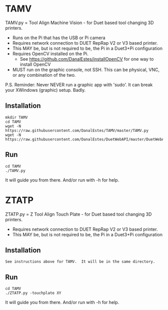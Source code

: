 # TAMV
TAMV.py = Tool Align Machine Vision - for Duet based tool changing 3D printers.

* Runs on the Pi that has the USB or Pi camera 
* Requires network connection to DUET RepRap V2 or V3 based printer.
* This MAY be, but is not required to be, the Pi in a Duet3+Pi configuration
* Requires OpenCV installed on the Pi.  
  * See https://github.com/DanalEstes/installOpenCV for one way to install OpenCV
* MUST run on the graphic console, not SSH.  This can be physical, VNC, or any combination of the two.

P.S. Reminder: Never NEVER run a graphic app with 'sudo'.  It can break your XWindows (graphic) setup. Badly. 

## Installation

    mkdir TAMV
    cd TAMV
    wget -N https://raw.githubusercontent.com/DanalEstes/TAMV/master/TAMV.py
    wget -N https://raw.githubusercontent.com/DanalEstes/DuetWebAPI/master/DuetWebAPI.py

## Run

    cd TAMV
    ./TAMV.py

It will guide you from there.   And/or run with -h for help. 

# ZTATP
ZTATP.py = Z Tool Align Touch Plate - for Duet based tool changing 3D printers.

* Requires network connection to DUET RepRap V2 or V3 based printer.
* This MAY be, but is not required to be, the Pi in a Duet3+Pi configuration
## Installation

    See instructions above for TAMV.  It will be in the same directory. 

## Run

    cd TAMV
    ./ZTATP.py -touchplate XY

It will guide you from there.   And/or run with -h for help. 
